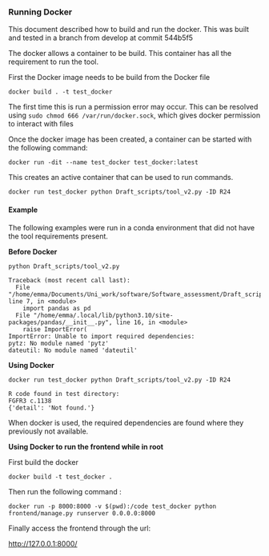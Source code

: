 ### Running Docker ###

This document described how to build and run the docker.
This was built and tested in a branch from develop at commit 544b5f5

The docker allows a container to be build. This container has all the requirement to run the tool.

First the Docker image needs to be build from the Docker file

```
docker build . -t test_docker
```

The first time this is run a permission error may occur. This can be resolved using `sudo chmod 666 /var/run/docker.sock`, which gives docker permission to interact with files

Once the docker image has been created, a container can be started with the following command:

```
docker run -dit --name test_docker test_docker:latest
```
This creates an active container that can be used to run commands.

```
docker run test_docker python Draft_scripts/tool_v2.py -ID R24
```

#### Example ####

The following examples were run in a conda environment that did not have the tool requirements present.

**Before Docker**

```
python Draft_scripts/tool_v2.py

Traceback (most recent call last):
  File "/home/emma/Documents/Uni_work/software/Software_assessment/Draft_scripts/tool_v2.py", line 7, in <module>
    import pandas as pd
  File "/home/emma/.local/lib/python3.10/site-packages/pandas/__init__.py", line 16, in <module>
    raise ImportError(
ImportError: Unable to import required dependencies:
pytz: No module named 'pytz'
dateutil: No module named 'dateutil'

```

**Using Docker**

```
docker run test_docker python Draft_scripts/tool_v2.py -ID R24

R code found in test directory:
FGFR3 c.1138
{'detail': 'Not found.'}
```


When docker is used, the required dependencies are found where they previously not available.

**Using Docker to run the frontend while in root**

First build the docker

```
docker build -t test_docker .
```


Then run the following command :

```
docker run -p 8000:8000 -v $(pwd):/code test_docker python frontend/manage.py runserver 0.0.0.0:8000
```

Finally access the frontend through the url:

http://127.0.0.1:8000/
